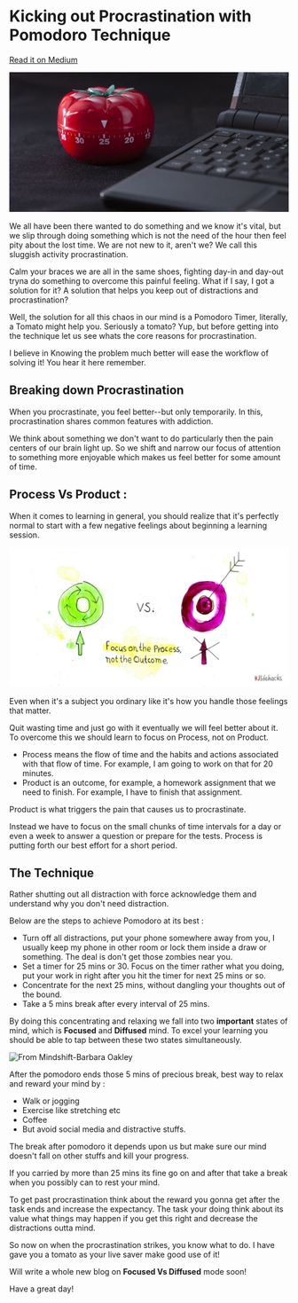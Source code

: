 # Kicking out Procrastination with Pomodoro Technique 

[Read it on Medium](https://lnkd.in/gsFWG5Q)


![](/images/blog6-pic1.jpeg)


We all have been there wanted to do something and we know it's vital, but we slip through doing something which is not the need of the hour then feel pity about the lost time. We are not new to it, aren't we? We call this sluggish activity procrastination.

Calm your braces we are all in the same shoes, fighting day-in and day-out tryna do something to overcome this painful feeling. What if I say, I got a solution for it? A solution that helps you keep out of distractions and procrastination?

Well, the solution for all this chaos in our mind is a Pomodoro Timer, literally, a Tomato might help you. Seriously a tomato? Yup, but before getting into the technique let us see whats the core reasons for procrastination.

I believe in Knowing the problem much better will ease the workflow of solving it! You hear it here remember.

## Breaking down Procrastination

When you procrastinate, you feel better--but only temporarily. In this, procrastination shares common features with addiction.

We think about something we don't want to do particularly then the pain centers of our brain light up. So we shift and narrow our focus of attention to something more enjoyable which makes us feel better for some amount of time.

## Process Vs Product :

When it comes to learning in general, you should realize that it's perfectly normal to start with a few negative feelings about beginning a learning session. 

![](/images/blog6-pic2.jpg 'Credits to Nils and Jonas Salzgeber for this picture')


Even when it's a subject you ordinary like it's how you handle those feelings that matter. 

Quit wasting time and just go with it eventually we will feel better about it. To overcome this we should learn to focus on Process, not on Product.

- Process means the flow of time and the habits and actions associated with that flow of time.  For example, I am going to work on that for 20 minutes.
- Product is an outcome, for example, a homework assignment that we need to finish. For example, I have to finish that assignment.

Product is what triggers the pain that causes us to procrastinate.

Instead we have to focus on the small chunks of time intervals for a day or even a week to answer a question or prepare for the tests. Process is putting forth our best effort for a short period.

## The Technique

Rather shutting out all distraction with force acknowledge them and understand why you don't need distraction.

Below are the steps to achieve Pomodoro at its best : 

- Turn off all distractions, put your phone somewhere away from you, I usually keep my phone in other room or lock them inside a draw or something. The deal is don't get those zombies near you.
- Set a timer for 25 mins or 30. Focus on the timer rather what you doing, put your work in right after you hit the timer for next 25 mins or so.
- Concentrate for the next 25 mins, without dangling your thoughts out of the bound.
- Take a 5 mins break after every interval of 25 mins.

By doing this concentrating and relaxing we fall into two **important** states of mind, which is **Focused** and **Diffused** mind. To excel your learning you should be able to tap between these two states simultaneously. 

![](/images/blog6-pic3.jpg 'From Mindshift-Barbara Oakley')


After the pomodoro ends those 5 mins of precious break, best way to relax and reward your mind by :

- Walk or jogging
- Exercise like stretching etc
- Coffee
- But avoid social media and distractive stuffs.

The break after pomodoro it depends upon us but make sure our mind doesn't fall on other stuffs and kill your progress. 

If you carried by more than 25 mins its fine go on and after that take a break when you possibly can to rest your mind. 

To get past procrastination think about the reward you gonna get after the task ends and increase the expectancy. The task your doing think about its value what things may happen if you get this right and decrease the distractions outta mind.

So now on when the procrastination strikes, you know what to do. I have gave you a tomato as your live saver make good use of it! 

Will write a whole new blog on **Focused Vs Diffused** mode soon! 

Have a great day!
